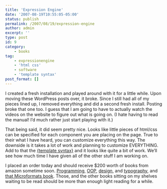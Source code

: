 ```yaml
---
title: 'Expression Engine'
date: '2007-08-19T10:55:05-05:00'
status: publish
permalink: /2007/08/19/expression-engine
author: admin
excerpt: ''
type: post
id: 9
category:
    - books
tag:
    - expressionengine
    - 'html css'
    - software
    - 'template syntax'
post_format: []
---
```

I created a fresh installation and played around with it for a little while. Upon moving these WordPress posts over, it broke. Since I still had all of my pieces lined up, I removed everything and did a second fresh install. Posting broke that one too. I guess that I am going to have to actually watch the videos on the website to figure out what is going on. (I hate having to read the manual! I’d much rather just start playing with it.)

That being said, it did seem pretty nice. Looks like little pieces of html/css can be specified for each component you are placing on the page. True to their what I have heard, you can customize everything this way. The downside is it takes a lot of work and planning to customize EVERYTHING. Add to that the [{template syntax}](http://expressionengine.com/docs/quick_reference.html) and it looks like quite a bit of work. We’ll see how much time I have given all of the other stuff I am working on.

I placed an order today and should receive $200 worth of books from amazon sometime soon. [Programming](http://www.ccs.neu.edu/home/matthias/BTLS/), [OOP](http://archive.eiffel.com/doc/oosc/), [design](http://books.google.com/books?id=V9UggL60zDMC&dq=design+for+communication+resnick&printsec=frontcover&source=web&ots=BAncFWOgub&sig=ctgpjJne3kjZsruXzjqLG-1iTXs), and [typography](http://www.typebooks.org/r-elements.htm), and [that Microformats book](http://microformats.org/). Those, and the other books sitting on my shelves waiting to be read should be more than enough light reading for a while.